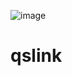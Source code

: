 ![image](https://github.com/cristianqsanchez/qslinks/assets/101495220/32351f66-aea3-4476-a23d-ca88fe633a03)

# qslink

